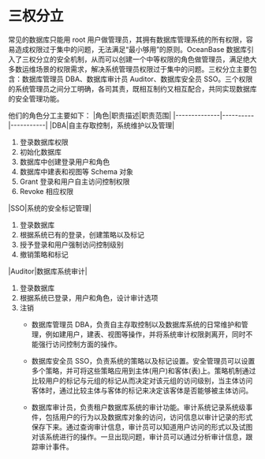 # 三权分立

常见的数据库只能用 root 用户做管理员，其拥有数据库管理系统的所有权限，容易造成权限过于集中的问题，无法满足“最小够用”的原则。OceanBase 数据库引入了三权分立的安全机制，从而可以创建一个中等权限的角色做管理员，满足绝大多数运维场景的权限需求，解决系统管理员权限过于集中的问题。三权分立主要包含：数据库管理员 DBA、数据库审计员 Auditor、数据库安全员 SSO。三个权限的系统管理员之间分工明确，各司其责，既相互制约又相互配合，共同实现数据库的安全管理功能。

他们的角色分工主要如下：
|角色|职责描述|职责范围|
|--------------|----------|-----------|
|DBA|自主存取控制，系统维护以及管理|<ol><li>登录数据库权限</li><li>初始化数据库</li><li>数据库中创建登录用户和角色</li><li>数据库中建表和视图等 Schema 对象</li><li> Grant 登录和用户自主访问控制权限</li><li>Revoke 相应权限</li></ol>
|SSO|系统的安全标记管理|<ol><li>登录数据库</li><li>根据系统已有的登录，创建策略以及标记</li><li>授予登录和用户强制访问控制级别</li><li>撤销策略和标记</li></ol>
|Auditor|数据库系统审计|<ol><li>登录数据库</li><li>根据系统已登录，用户和角色，设计审计选项</li><li>注销

* 数据库管理员 DBA，负责自主存取控制以及数据库系统的日常维护和管理，例如建用户，建表、视图等操作，并将系统审计权限剥离开，同时不能强行访问控制方面的操作。

* 数据库安全员 SSO，负责系统的策略以及标记设置。安全管理员可以设置多个策略，并可将这些策略应用到主体(用户)和客体(表)上。策略机制通过比较用户的标记与元组的标记从而决定对该元组的访问级别，当主体访问客体时，通过比较主体与客体的标记来决定该客体是否能够被主体访问。

* 数据库审计员，负责租户数据库系统的审计功能。审计系统记录系统级事件，包括用户的行为以及数据库对象的访问，访问信息以审计记录的形式保存下来。通过查询审计信息，审计员可以知道用户访问的形式以及试图对该系统进行的操作。一旦出现问题，审计员可以通过分析审计信息，跟踪审计事件。

